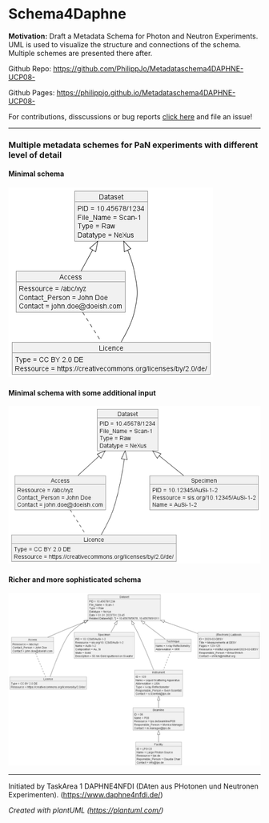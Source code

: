 # Schema4Daphne
**Motivation:**
Draft a Metadata Schema for Photon and Neutron Experiments. UML is used to visualize the structure and connections of the schema. Multiple schemes are presented there after. 

Github Repo: https://github.com/PhilippJo/Metadataschema4DAPHNE-UCP08-

Github Pages: https://philippjo.github.io/Metadataschema4DAPHNE-UCP08-

For contributions, disscussions or bug reports [click here](https://github.com/PhilippJo/Metadataschema4DAPHNE-UCP08-/issues/new/choose) and file an issue! 

---
### Multiple metadata schemes for PaN experiments with different level of detail
#### Minimal schema
![minimal schema missing](classDiagram_minimalMetadateUseCaseP08.png "minimal")
#### Minimal schema with some additional input
![miniPlus schema missing](classDiagram_minimalPlusMetadateUseCaseP08.png "miniPlus")
#### Richer and more sophisticated schema
![richer schema missing](classDiagram_richerMetadateUseCaseP08.png "richer")

---
Initiated by TaskArea 1 DAPHNE4NFDI (DAten aus PHotonen und Neutronen Experimenten). (https://www.daphne4nfdi.de/)

*Created with plantUML (https://plantuml.com/)*

